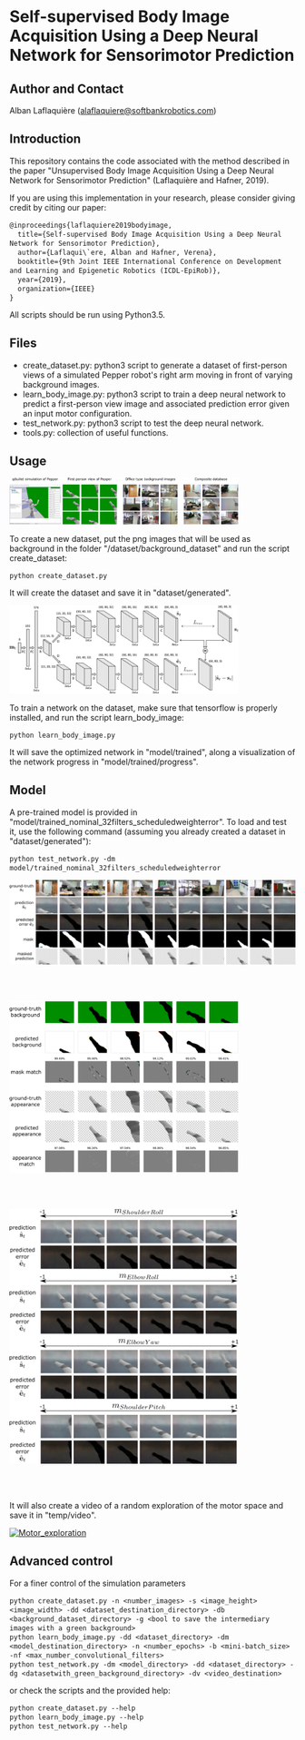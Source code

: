# Self-supervised Body Image Acquisition Using a Deep Neural Network for Sensorimotor Prediction

## Author and Contact
Alban Laflaquière (alaflaquiere@softbankrobotics.com)


## Introduction
This repository contains the code associated with the method described in the paper "Unsupervised Body Image Acquisition Using a Deep Neural Network for Sensorimotor Prediction" (Laflaquière and Hafner, 2019).

If you are using this implementation in your research, please consider giving credit by citing our paper:

    @inproceedings{laflaquiere2019bodyimage,
      title={Self-supervised Body Image Acquisition Using a Deep Neural Network for Sensorimotor Prediction},
      author={Laflaqui\`ere, Alban and Hafner, Verena},
      booktitle={9th Joint IEEE International Conference on Development and Learning and Epigenetic Robotics (ICDL-EpiRob)},
      year={2019},
      organization={IEEE}
    }

All scripts should be run using Python3.5.


## Files
* create_dataset.py: python3 script to generate a dataset of first-person views of a simulated Pepper robot's right arm moving in front of varying background images.
* learn_body_image.py: python3 script to train a deep neural network to predict a first-person view image and associated prediction error given an input motor configuration.
* test_network.py: python3 script to test the deep neural network.
* tools.py: collection of useful functions.


## Usage
  
<img src="illustrations/dataset.png" width="80%">
  
To create a new dataset, put the png images that will be used as background in the folder "/dataset/background_dataset" and run the script create_dataset:

```
python create_dataset.py
```
It will create the dataset and save it in "dataset/generated".

  
<img src="illustrations/network.png" width="80%">
  
  
To train a network on the dataset, make sure that tensorflow is properly installed, and run the script learn_body_image:
```
python learn_body_image.py
```
It will save the optimized network in "model/trained", along a visualization of the network progress in "model/trained/progress".


## Model

A pre-trained model is provided in "model/trained_nominal_32filters_scheduledweighterror". To load and test it, use the following command
(assuming you already created a dataset in "dataset/generated"):

```
python test_network.py -dm model/trained_nominal_32filters_scheduledweighterror
```

<img src="illustrations/results.png">

<br/><br/>

<img src="illustrations/quantitative_evaluation.png" width="80%">

<br/><br/>

<img src="illustrations/results2.png" width="80%">

<br/><br/>

It will also create a video of a random exploration of the motor space and save it in "temp/video".

[![Motor_exploration](illustrations/giffed.gif)](https://youtu.be/AbJNd-P_lOI)

## Advanced control

For a finer control of the simulation parameters
```
python create_dataset.py -n <number_images> -s <image_height> <image_width> -dd <dataset_destination_directory> -db <background_dataset_directory> -g <bool to save the intermediary images with a green background>
python learn_body_image.py -dd <dataset_directory> -dm <model_destination_directory> -n <number_epochs> -b <mini-batch_size> -nf <max_number_convolutional_filters>
python test_network.py -dm <model_directory> -dd <dataset_directory> -dg <datasetwith_green_background_directory> -dv <video_destination>
```
or check the scripts and the provided help:
```
python create_dataset.py --help
python learn_body_image.py --help
python test_network.py --help
```

